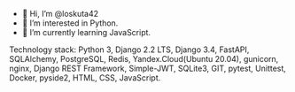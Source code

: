 - 👋 Hi, I’m @loskuta42
- 👀 I’m interested in Python.
- 🌱 I’m currently learning JavaScript.

Technology stack: Python 3, Django 2.2 LTS, Django 3.4, FastAPI, SQLAlchemy, PostgreSQL, Redis,  Yandex.Cloud(Ubuntu 20.04), gunicorn, nginx, Django REST Framework, Simple-JWT, SQLite3, GIT, pytest, Unittest, Docker, pyside2, HTML, CSS, JavaScript.
